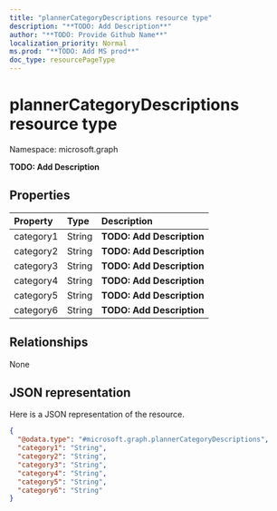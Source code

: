 ```yaml
---
title: "plannerCategoryDescriptions resource type"
description: "**TODO: Add Description**"
author: "**TODO: Provide Github Name**"
localization_priority: Normal
ms.prod: "**TODO: Add MS prod**"
doc_type: resourcePageType
---
```


# plannerCategoryDescriptions resource type


Namespace: microsoft.graph

**TODO: Add Description**

## Properties
|Property|Type|Description|
|:---|:---|:---|
|category1|String|**TODO: Add Description**|
|category2|String|**TODO: Add Description**|
|category3|String|**TODO: Add Description**|
|category4|String|**TODO: Add Description**|
|category5|String|**TODO: Add Description**|
|category6|String|**TODO: Add Description**|

## Relationships
None

## JSON representation
Here is a JSON representation of the resource.
<!-- {
  "blockType": "resource",
  "@odata.type": "microsoft.graph.plannerCategoryDescriptions"
}
-->
``` json
{
  "@odata.type": "#microsoft.graph.plannerCategoryDescriptions",
  "category1": "String",
  "category2": "String",
  "category3": "String",
  "category4": "String",
  "category5": "String",
  "category6": "String"
}
```

